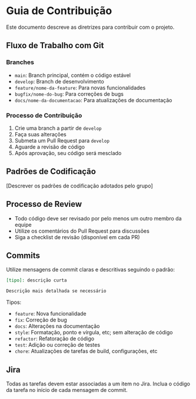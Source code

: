 # Guia de Contribuição

Este documento descreve as diretrizes para contribuir com o projeto.

## Fluxo de Trabalho com Git

### Branches

- `main`: Branch principal, contém o código estável
- `develop`: Branch de desenvolvimento
- `feature/nome-da-feature`: Para novas funcionalidades
- `bugfix/nome-do-bug`: Para correções de bugs
- `docs/nome-da-documentacao`: Para atualizações de documentação

### Processo de Contribuição

1. Crie uma branch a partir de `develop`
2. Faça suas alterações
3. Submeta um Pull Request para `develop`
4. Aguarde a revisão de código
5. Após aprovação, seu código será mesclado

## Padrões de Codificação

[Descrever os padrões de codificação adotados pelo grupo]

## Processo de Review

- Todo código deve ser revisado por pelo menos um outro membro da equipe
- Utilize os comentários do Pull Request para discussões
- Siga a checklist de revisão (disponível em cada PR)

## Commits

Utilize mensagens de commit claras e descritivas seguindo o padrão:

```markdown
[tipo]: descrição curta

Descrição mais detalhada se necessário
```

Tipos:

- `feature`: Nova funcionalidade
- `fix`: Correção de bug
- `docs`: Alterações na documentação
- `style`: Formatação, ponto e vírgula, etc; sem alteração de código
- `refactor`: Refatoração de código
- `test`: Adição ou correção de testes
- `chore`: Atualizações de tarefas de build, configurações, etc

## Jira

Todas as tarefas devem estar associadas a um item no Jira.
Inclua o código da tarefa no início de cada mensagem de commit.

